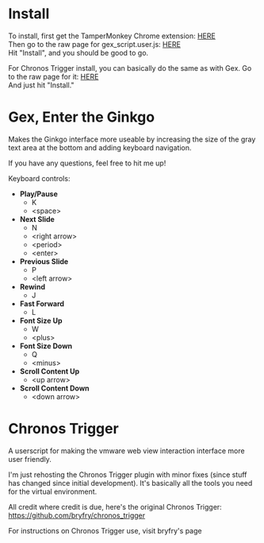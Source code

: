 # Install

To install, first get the TamperMonkey Chrome extension: [HERE](https://chrome.google.com/webstore/detail/tampermonkey/dhdgffkkebhmkfjojejmpbldmpobfkfo?hl=en)  
Then go to the raw page for gex_script.user.js: [HERE](https://raw.githubusercontent.com/SainTfactor/Gex-Enter-the-Ginkgo/master/gex_script.user.js)  
Hit "Install", and you should be good to go.

For Chronos Trigger install, you can basically do the same as with Gex.  Go to the raw page for it: [HERE](https://raw.githubusercontent.com/SainTfactor/Gex-Enter-the-Ginkgo/master/ChronosTrigger.user.js)  
And just hit "Install."  

# Gex, Enter the Ginkgo

Makes the Ginkgo interface more useable by increasing the size of the gray text area at the bottom and adding keyboard navigation.

If you have any questions, feel free to hit me up!

Keyboard controls:
* **Play/Pause** 
  * K
  * \<space\>
* **Next Slide**
  * N
  * \<right arrow\>
  * \<period\>
  * \<enter\>
* **Previous Slide**
  * P
  * \<left arrow\>
* **Rewind**
  * J
* **Fast Forward**
  * L
* **Font Size Up**
  * W
  * \<plus\>
* **Font Size Down**
  * Q
  * \<minus\>
* **Scroll Content Up**
  * \<up arrow\>
* **Scroll Content Down**
  * \<down arrow\>

# Chronos Trigger

A userscript for making the vmware web view interaction interface more user friendly.

I'm just rehosting the Chronos Trigger plugin with minor fixes (since stuff has changed since initial development).  It's basically all the tools you need for the virtual environment.

All credit where credit is due, here's the original Chronos Trigger: https://github.com/bryfry/chronos_trigger

For instructions on Chronos Trigger use, visit bryfry's page
